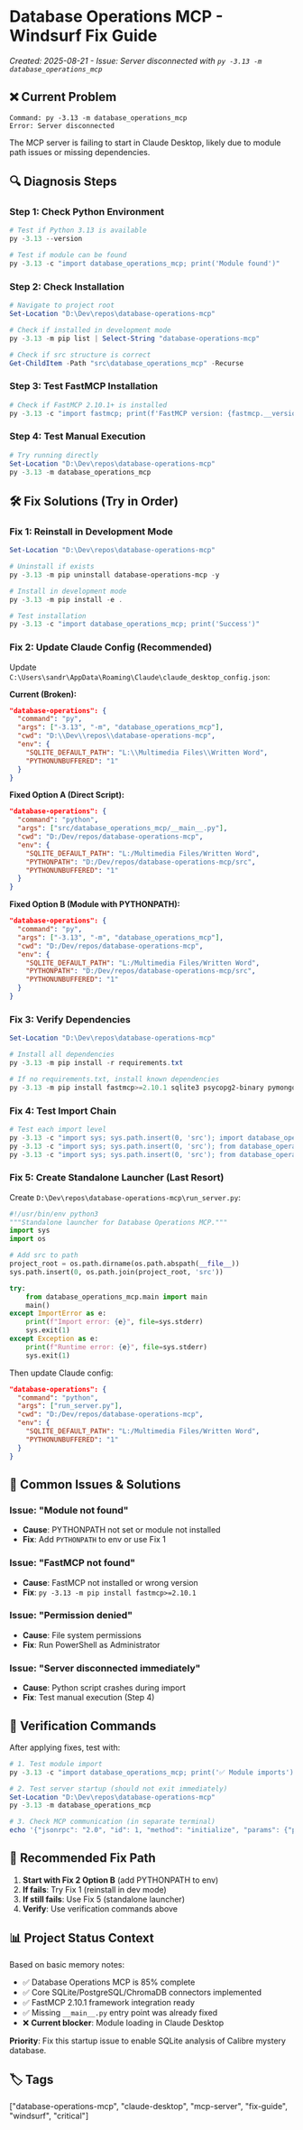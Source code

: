 # Database Operations MCP - Windsurf Fix Guide

*Created: 2025-08-21 - Issue: Server disconnected with `py -3.13 -m database_operations_mcp`*

## ❌ Current Problem
```
Command: py -3.13 -m database_operations_mcp
Error: Server disconnected
```

The MCP server is failing to start in Claude Desktop, likely due to module path issues or missing dependencies.

## 🔍 Diagnosis Steps

### Step 1: Check Python Environment
```powershell
# Test if Python 3.13 is available
py -3.13 --version

# Test if module can be found
py -3.13 -c "import database_operations_mcp; print('Module found')"
```

### Step 2: Check Installation
```powershell
# Navigate to project root
Set-Location "D:\Dev\repos\database-operations-mcp"

# Check if installed in development mode
py -3.13 -m pip list | Select-String "database-operations-mcp"

# Check if src structure is correct
Get-ChildItem -Path "src\database_operations_mcp" -Recurse
```

### Step 3: Test FastMCP Installation
```powershell
# Check if FastMCP 2.10.1+ is installed
py -3.13 -c "import fastmcp; print(f'FastMCP version: {fastmcp.__version__}')"
```

### Step 4: Test Manual Execution
```powershell
# Try running directly
Set-Location "D:\Dev\repos\database-operations-mcp"
py -3.13 -m database_operations_mcp
```

## 🛠️ Fix Solutions (Try in Order)

### Fix 1: Reinstall in Development Mode
```powershell
Set-Location "D:\Dev\repos\database-operations-mcp"

# Uninstall if exists
py -3.13 -m pip uninstall database-operations-mcp -y

# Install in development mode
py -3.13 -m pip install -e .

# Test installation
py -3.13 -c "import database_operations_mcp; print('Success')"
```

### Fix 2: Update Claude Config (Recommended)
Update `C:\Users\sandr\AppData\Roaming\Claude\claude_desktop_config.json`:

**Current (Broken):**
```json
"database-operations": {
  "command": "py",
  "args": ["-3.13", "-m", "database_operations_mcp"],
  "cwd": "D:\\Dev\\repos\\database-operations-mcp",
  "env": {
    "SQLITE_DEFAULT_PATH": "L:\\Multimedia Files\\Written Word",
    "PYTHONUNBUFFERED": "1"
  }
}
```

**Fixed Option A (Direct Script):**
```json
"database-operations": {
  "command": "python",
  "args": ["src/database_operations_mcp/__main__.py"],
  "cwd": "D:/Dev/repos/database-operations-mcp",
  "env": {
    "SQLITE_DEFAULT_PATH": "L:/Multimedia Files/Written Word",
    "PYTHONPATH": "D:/Dev/repos/database-operations-mcp/src",
    "PYTHONUNBUFFERED": "1"
  }
}
```

**Fixed Option B (Module with PYTHONPATH):**
```json
"database-operations": {
  "command": "py",
  "args": ["-3.13", "-m", "database_operations_mcp"],
  "cwd": "D:/Dev/repos/database-operations-mcp",
  "env": {
    "SQLITE_DEFAULT_PATH": "L:/Multimedia Files/Written Word",
    "PYTHONPATH": "D:/Dev/repos/database-operations-mcp/src",
    "PYTHONUNBUFFERED": "1"
  }
}
```

### Fix 3: Verify Dependencies
```powershell
Set-Location "D:\Dev\repos\database-operations-mcp"

# Install all dependencies
py -3.13 -m pip install -r requirements.txt

# If no requirements.txt, install known dependencies
py -3.13 -m pip install fastmcp>=2.10.1 sqlite3 psycopg2-binary pymongo chromadb
```

### Fix 4: Test Import Chain
```powershell
# Test each import level
py -3.13 -c "import sys; sys.path.insert(0, 'src'); import database_operations_mcp"
py -3.13 -c "import sys; sys.path.insert(0, 'src'); from database_operations_mcp import main"
py -3.13 -c "import sys; sys.path.insert(0, 'src'); from database_operations_mcp.main import main; main()"
```

### Fix 5: Create Standalone Launcher (Last Resort)
Create `D:\Dev\repos\database-operations-mcp\run_server.py`:
```python
#!/usr/bin/env python3
"""Standalone launcher for Database Operations MCP."""
import sys
import os

# Add src to path
project_root = os.path.dirname(os.path.abspath(__file__))
sys.path.insert(0, os.path.join(project_root, 'src'))

try:
    from database_operations_mcp.main import main
    main()
except ImportError as e:
    print(f"Import error: {e}", file=sys.stderr)
    sys.exit(1)
except Exception as e:
    print(f"Runtime error: {e}", file=sys.stderr)
    sys.exit(1)
```

Then update Claude config:
```json
"database-operations": {
  "command": "python",
  "args": ["run_server.py"],
  "cwd": "D:/Dev/repos/database-operations-mcp",
  "env": {
    "SQLITE_DEFAULT_PATH": "L:/Multimedia Files/Written Word",
    "PYTHONUNBUFFERED": "1"
  }
}
```

## 🔧 Common Issues & Solutions

### Issue: "Module not found"
- **Cause**: PYTHONPATH not set or module not installed
- **Fix**: Add `PYTHONPATH` to env or use Fix 1

### Issue: "FastMCP not found"
- **Cause**: FastMCP not installed or wrong version
- **Fix**: `py -3.13 -m pip install fastmcp>=2.10.1`

### Issue: "Permission denied"
- **Cause**: File system permissions
- **Fix**: Run PowerShell as Administrator

### Issue: "Server disconnected immediately"
- **Cause**: Python script crashes during import
- **Fix**: Test manual execution (Step 4)

## 📝 Verification Commands

After applying fixes, test with:
```powershell
# 1. Test module import
py -3.13 -c "import database_operations_mcp; print('✅ Module imports')"

# 2. Test server startup (should not exit immediately)
Set-Location "D:\Dev\repos\database-operations-mcp"
py -3.13 -m database_operations_mcp

# 3. Check MCP communication (in separate terminal)
echo '{"jsonrpc": "2.0", "id": 1, "method": "initialize", "params": {"protocolVersion": "2024-11-05", "capabilities": {}, "clientInfo": {"name": "test", "version": "1.0"}}}' | py -3.13 -m database_operations_mcp
```

## 🎯 Recommended Fix Path

1. **Start with Fix 2 Option B** (add PYTHONPATH to env)
2. **If fails**: Try Fix 1 (reinstall in dev mode)  
3. **If still fails**: Use Fix 5 (standalone launcher)
4. **Verify**: Use verification commands above

## 📊 Project Status Context

Based on basic memory notes:
- ✅ Database Operations MCP is 85% complete
- ✅ Core SQLite/PostgreSQL/ChromaDB connectors implemented  
- ✅ FastMCP 2.10.1 framework integration ready
- ✅ Missing `__main__.py` entry point was already fixed
- ❌ **Current blocker**: Module loading in Claude Desktop

**Priority**: Fix this startup issue to enable SQLite analysis of Calibre mystery database.

## 🏷️ Tags
["database-operations-mcp", "claude-desktop", "mcp-server", "fix-guide", "windsurf", "critical"]
